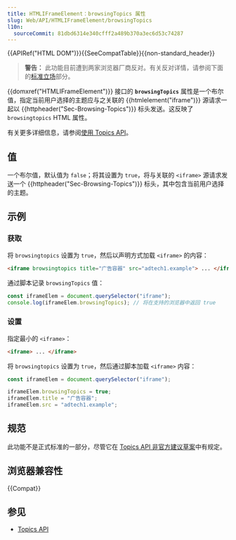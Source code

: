 ```yaml
---
title: HTMLIFrameElement：browsingTopics 属性
slug: Web/API/HTMLIFrameElement/browsingTopics
l10n:
  sourceCommit: 81dbd6314e340cfff2a489b370a3ec6d53c74287
---
```


{{APIRef("HTML DOM")}}{{SeeCompatTable}}{{non-standard_header}}

> **警告：** 此功能目前遭到两家浏览器厂商反对。有关反对详情，请参阅下面的[标准立场](#标准立场)部分。

{{domxref("HTMLIFrameElement")}} 接口的 **`browsingTopics`** 属性是一个布尔值，指定当前用户选择的主题应与之关联的 {{htmlelement("iframe")}} 源请求一起以 {{httpheader("Sec-Browsing-Topics")}} 标头发送。这反映了 `browsingtopics` HTML 属性。

有关更多详细信息，请参阅[使用 Topics API](/zh-CN/docs/Web/API/Topics_API/Using)。

## 值

一个布尔值，默认值为 `false`；将其设置为 `true`，将与关联的 `<iframe>` 源请求发送一个 {{httpheader("Sec-Browsing-Topics")}} 标头，其中包含当前用户选择的主题。

## 示例

### 获取

将 `browsingtopics` 设置为 `true`，然后以声明方式加载 `<iframe>` 的内容：

```html
<iframe browsingtopics title="广告容器" src="adtech1.example"> ... </iframe>
```

通过脚本记录 `browsingTopics` 值：

```js
const iframeElem = document.querySelector("iframe");
console.log(iframeElem.browsingTopics); // 将在支持的浏览器中返回 true
```

### 设置

指定最小的 `<iframe>`：

```html
<iframe> ... </iframe>
```

将 `browsingtopics` 设置为 `true`，然后通过脚本加载 `<iframe>` 内容：

```js
const iframeElem = document.querySelector("iframe");

iframeElem.browsingTopics = true;
iframeElem.title = "广告容器";
iframeElem.src = "adtech1.example";
```

## 规范

此功能不是正式标准的一部分，尽管它在 [Topics API 非官方建议草案](https://patcg-individual-drafts.github.io/topics/)中有规定。

## 浏览器兼容性

{{Compat}}

## 参见

- [Topics API](/zh-CN/docs/Web/API/Topics_API)
